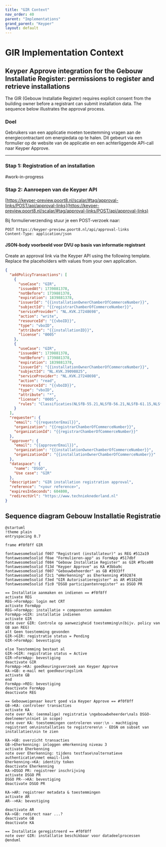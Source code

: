 ```yaml
---
title: "GIR Context"
nav_order: 40
parent: "Implementations"
grand_parent: "Keyper"
layout: default
---
```


# GIR Implementation Context

## Keyper Approve integration for the Gebouw Installatie Register: permissions to register and retrieve installations

The GIR (Gebouw Installatie Register) requires explicit consent from the building owner before a registrant can submit installation data. The sequence below illustrates the approval process.

### Doel

Gebruikers van een applicatie moeten toestemming vragen aan de energiecontractant om energiedata op te halen. Dit gebeurt via een formulier op de website van de applicatie en een achterliggende API-call naar Keyper Approve.

---

### Stap 1: Registration of an installation

#work-in-progress

### Stap 2: Aanroepen van de Keyper API

[https://keyper-preview.poort8.nl/scalar/#tag/approval-links/POST/api/approval-links](https://keyper-preview.poort8.nl/scalar/#tag/approval-links/POST/api/approval-links)

Bij formulierverzending stuur je een POST-verzoek naar:

```
POST https://keyper-preview.poort8.nl/api/approval-links
Content-Type: application/json
```

#### JSON-body voorbeeld voor DVU op basis van informatie registrant

Create an approval link via the Keyper API using the following template. Replace the placeholders with values from your own application.

```json
{
  "addPolicyTransactions": [
    {
      "useCase": "GIR",
      "issuedAt": 1739881378,
      "notBefore": 1739881378,
      "expiration": 1839881378,
      "issuerId": "{{installationOwnerChamberOfCommerceNumber}}",
      "subjectId": "{{registrarChamberOfCommerceNumber}}",
      "serviceProvider": "NL.KVK.27248698",
      "action": "write",
      "resourceId": "{{vboID}}",
      "type": "vboID",
      "attribute": "{{installationID}}",
      "license": "0005"
    },
    {
      "useCase": "GIR",
      "issuedAt": 1739881378,
      "notBefore": 1739881378,
      "expiration": 1839881378,
      "issuerId": "{{installationOwnerChamberOfCommerceNumber}}",
      "subjectId": "NL.KVK.39098825",
      "serviceProvider": "NL.KVK.27248698",
      "action": "read",
      "resourceId": "{{vboID}}",
      "type": "vboID",
      "attribute": "*",
      "license": "0005",
      "rules": "Classificaties(NLSfB-55.21,NLSfB-56.21,NLSfB-61.15,NLSfB-62.32,NLSfB-61.18)"
    }
  ],
  "requester": {
    "email": "{{requesterEmail}}",
    "organization": "{{registrarChamberOfCommerceNumber}}",
    "organizationId": "{{registrarChamberOfCommerceNumber}}"
  },
  "approver": {
    "email": "{{approverEmail}}",
    "organization": "{{installationOwnerChamberOfCommerceNumber}}",
    "organizationId": "{{installationOwnerChamberOfCommerceNumber}}"
  },
  "dataspace": {
    "name": "DSGO",
    "Use case": "GIR"
  },
  "description": "GIR installation registration approval",
  "reference": "<your reference>",
  "expiresInSeconds": 604800,
  "redirectUrl": "https://www.technieknederland.nl"
}
```

## Sequence diagram Gebouw Installatie Registratie

```plantuml
@startuml
!theme plain
entryspacing 0.7

frame #f0f8ff GIR

fontawesome5solid f007 "Registrant (installateur)" as REG #512a19
fontawesome5solid f0ae "Formulieren-app" as FormApp #517dbf
fontawesome5solid f084 "Gebouw Installatie Register" as GIR #fbce00
fontawesome5solid f13d "Keyper Approve" as KA #3bba9c
fontawesome5solid f007 "Gebouwbeheerder" as GB #3933ff
fontawesome5solid f2c1 "eHerkenning" as Eherkenning #592874
fontawesome5solid f3ed "GIR Autorisatieregister" as AR #5182d8
fontawesome5solid f1c0 "DSGO participantenregister" as DSGO PR

== Installatie aanmaken en indienen == #f0f8ff
activate REG
REG->FormApp: login met CRT
activate FormApp
REG->FormApp: installatie + componenten aanmaken
FormApp->GIR: installatie indienen
activate GIR
note over GIR: Controle op aanwezigheid toestemming\n(bijv. policy van GB aan REG)
alt Geen toestemming gevonden
GIR->GIR: registratie status = Pending
GIR->FormApp: bevestiging

else Toestemming bestaat al
GIR->GIR: registratie status = Active
GIR->FormApp: bevestiging
deactivate GIR
FormApp->KA: goedkeuringsverzoek aan Keyper Approve
KA->GB: e-mail met goedkeuringslink
activate GB
end
FormApp->REG: bevestiging
deactivate FormApp
deactivate REG

== Gebouweigenaar keurt goed via Keyper Approve == #f0f8ff
GB->KA: controleer transacties
activate KA
note over KA: (eenmalige) registratie \ngebouwbeheerder\nals DSGO-deelnemer\n(niet in scope)
note over KA: toestemmingen controleren voor:\n - machtiging registrant om\ninstallaties te registreren\n - EDSN om subset van installaties\nin te zien

KA->GB: overzicht transacties
GB->Eherkenning: inloggen eHerkenning niveau 3
activate Eherkenning
note over Eherkenning: tijdens testfase\nalternatieve authenticatie\nmet email-link
Eherkenning->KA: identity token
deactivate Eherkenning
KA->DSGO PR: registreer inschrijving
activate DSGO PR
DSGO PR-->KA: bevestiging
deactivate DSGO PR

KA->AR: registreer metadata & toestemmingen
activate AR
AR-->KA: bevestiging

deactivate AR
KA->GB: redirect naar ...?
deactivate GB
deactivate KA

== Installatie geregistreerd == #f0f8ff
note over GIR: installatie beschikbaar voor datadeelprocessen
@enduml
```

